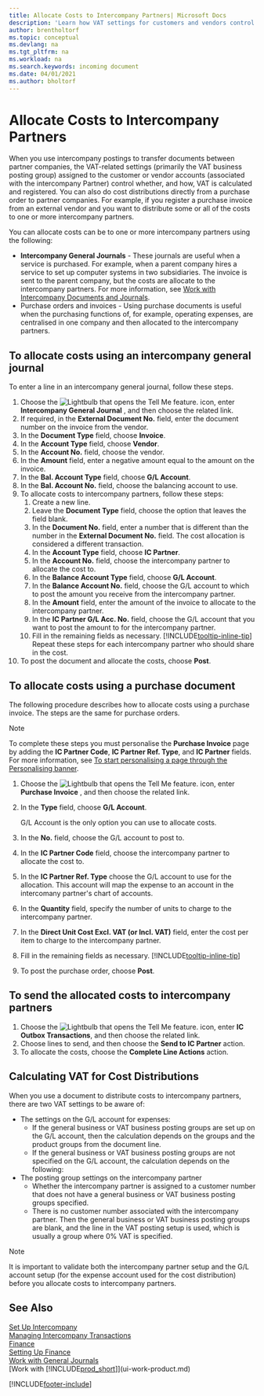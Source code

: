 ```yaml
---
title: Allocate Costs to Intercompany Partners| Microsoft Docs
description: 'Learn how VAT settings for customers and vendors control whether, and how, VAT is calculated.'
author: brentholtorf
ms.topic: conceptual
ms.devlang: na
ms.tgt_pltfrm: na
ms.workload: na
ms.search.keywords: incoming document
ms.date: 04/01/2021
ms.author: bholtorf
---
```

# <a name="allocate-costs-to-intercompany-partners"></a><a name="allocate-costs-to-intercompany-partners"></a>Allocate Costs to Intercompany Partners
When you use intercompany postings to transfer documents between partner companies, the VAT-related settings (primarily the VAT business posting group) assigned to the customer or vendor accounts (associated with the intercompany Partner) control whether, and how, VAT is calculated and registered. You can also do cost distributions directly from a purchase order to partner companies. For example, if you register a purchase invoice from an external vendor and you want to distribute some or all of the costs to one or more intercompany partners.

You can allocate costs can be to one or more intercompany partners using the following:

* **Intercompany General Journals** - These journals are useful when a service is purchased. For example, when a parent company hires a service to set up computer systems in two subsidiaries. The invoice is sent to the parent company, but the costs are allocate to the intercompany partners. For more information, see [Work with Intercompany Documents and Journals](intercompany-how-work-documents-journals.md).
* Purchase orders and invoices - Using purchase documents is useful when the purchasing functions of, for example, operating expenses, are centralised in one company and then allocated to the intercompany partners.

## <a name="to-allocate-costs-using-an-intercompany-general-journal"></a><a name="to-allocate-costs-using-an-intercompany-general-journal"></a>To allocate costs using an intercompany general journal
To enter a  line in an intercompany general journal, follow these steps. 

1. Choose the ![Lightbulb that opens the Tell Me feature.](media/ui-search/search_small.png "Tell me what you want to do") icon, enter **Intercompany General Journal** , and then choose the related link.
2. If required, in the **External Document No.** field, enter the document number on the invoice from the vendor.
3. In the **Document Type** field, choose **Invoice**.
4. In the **Account Type** field, choose **Vendor**.
5. In the **Account No.** field, choose the vendor.
6. In the **Amount** field, enter a negative amount equal to the amount on the invoice.
7. In the **Bal. Account Type** field, choose **G/L Account**.
8. In the **Bal. Account No.** field, choose the balancing account to use.
9. To allocate costs to intercompany partners, follow these steps:
   1. Create a new line.
   2. Leave the **Document Type** field, choose the option that leaves the field blank.
   3. In the **Document No.** field, enter a number that is different than the number in the **External Document No.** field. The cost allocation is considered a different transaction.
   4. In the **Account Type** field, choose **IC Partner**.
   5. In the **Account No.** field, choose the intercompany partner to allocate the cost to.
   6. In the **Balance Account Type** field, choose **G/L Account**.
   7. In the **Balance Account No.** field, choose the G/L account to which to post the amount you receive from the intercompany partner.
   1. In the **Amount** field, enter the amount of the invoice to allocate to the intercompany partner.
   1. In the **IC Partner G/L Acc. No.** field, choose the G/L account that you want to post the amount to for the intercompany partner. 
   1. Fill in the remaining fields as necessary. [!INCLUDE[tooltip-inline-tip](includes/tooltip-inline-tip_md.md)] Repeat these steps for each intercompany partner who should share in the cost.
1. To post the document and allocate the costs, choose **Post**.  

## <a name="to-allocate-costs-using-a-purchase-document"></a><a name="to-allocate-costs-using-a-purchase-document"></a>To allocate costs using a purchase document
The following procedure describes how to allocate costs using a purchase invoice. The steps are the same for purchase orders.

> [!NOTE]
> To complete these steps you must personalise the **Purchase Invoice** page by adding the **IC Partner Code**, **IC Partner Ref. Type**, and **IC Partner** fields. For more information, see [To start personalising a page through the Personalising banner](ui-personalization-user.md#to-start-personalizing-a-page-through-the-personalizing-banner).

1. Choose the ![Lightbulb that opens the Tell Me feature.](media/ui-search/search_small.png "Tell me what you want to do") icon, enter **Purchase Invoice** , and then choose the related link.
2. In the **Type** field, choose **G/L Account**.
   
   G/L Account is the only option you can use to allocate costs.  
1. In the **No.** field, choose the G/L account to post to.
1. In the **IC Partner Code** field, choose the intercompany partner to allocate the cost to.
1. In the **IC Partner Ref. Type** choose the G/L account to use for the allocation. This account will map the expense to an account in the intercomany partner's chart of accounts.
1. In the **Quantity** field, specify the number of units to charge to the intercompany partner.
1. In the **Direct Unit Cost Excl. VAT (or Incl. VAT)** field, enter the cost per item to charge to the intercompany partner.
1. Fill in the remaining fields as necessary. [!INCLUDE[tooltip-inline-tip](includes/tooltip-inline-tip_md.md)] 
1. To post the purchase order, choose **Post**.

## <a name="to-send-the-allocated-costs-to-intercompany-partners"></a><a name="to-send-the-allocated-costs-to-intercompany-partners"></a>To send the allocated costs to intercompany partners
1. Choose the ![Lightbulb that opens the Tell Me feature.](media/ui-search/search_small.png "Tell me what you want to do") icon, enter **IC Outbox Transactions**, and then choose the related link.
2. Choose lines to send, and then choose the **Send to IC Partner** action. 
3. To allocate the costs, choose the **Complete Line Actions** action.

## <a name="calculating-vat-for-cost-distributions"></a><a name="calculating-vat-for-cost-distributions"></a>Calculating VAT for Cost Distributions
When you use a document to distribute costs to intercompany partners, there are two VAT settings to be aware of: 
* The settings on the G/L account for expenses:
   * If the general business or VAT business posting groups are set up on the G/L account, then the calculation depends on the groups and the product groups from the document line.
   * If the general business or VAT business posting groups are not specified on the G/L account, the calculation depends on the following:
* The posting group settings on the intercompany partner
   * Whether the intercompany partner is assigned to a customer number that does not have a general business or VAT business posting groups specified.
   * There is no customer number associated with the intercompany partner. Then the general business or VAT business posting groups are blank, and the line in the VAT posting setup is used, which is usually a group where 0% VAT is specified.

> [!NOTE]
> It is important to validate both the intercompany partner setup and the G/L account setup (for the expense account used for the cost distribution) before you allocate costs to intercompany partners.

## <a name="see-also"></a><a name="see-also"></a>See Also
[Set Up Intercompany](intercompany-how-setup.md)  
[Managing Intercompany Transactions](intercompany-manage.md)  
[Finance](finance.md)  
[Setting Up Finance](finance-setup-finance.md)  
[Work with General Journals](ui-work-general-journals.md)  
[Work with [!INCLUDE[prod_short](includes/prod_short.md)]](ui-work-product.md)

[!INCLUDE[footer-include](includes/footer-banner.md)]
